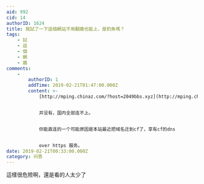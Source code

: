 ```yaml
---
aid: 992
cid: 14
authorID: 1624
title: 我試了一下這個網站不用翻牆也能上，是釣魚嗎？
tags:
    - 試
    - 這
    - 個
    - 網
    - 牆
comments:
    -
        authorID: 1
        addTime: 2019-02-21T01:47:00.000Z
        content: >-
            [http://mping.chinaz.com/?host=2049bbs.xyz](http://mping.chinaz.com/?host=2049bbs.xyz)


            并没有，国内全部连不上。


            你能直连的一个可能原因是本站最近把域名迁到cf了，享有cf的dns


            over https 服务。
date: 2019-02-21T00:33:00.000Z
category: 问答
---
```


這樣很危險啊，還是看的人太少了
